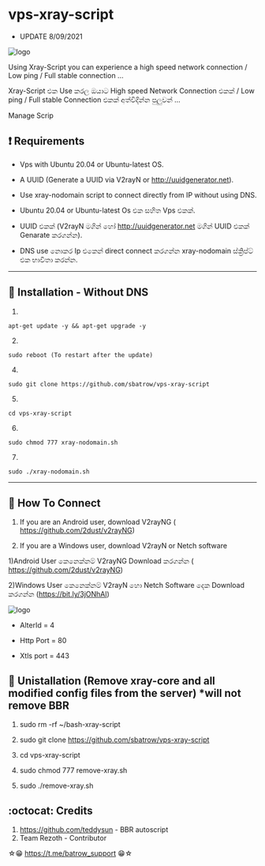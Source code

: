 # vps-xray-script

* UPDATE 8/09/2021 


![logo](https://telegra.ph/file/7b4030d597e597aa45a4b.jpg)


Using Xray-Script you can experience a high speed network connection / Low ping / Full stable connection ...

Xray-Script එක Use කරල ඔයාට High speed Network Connection එකක් / Low ping / Full stable Connection එකක් අත්විදින්න පුලුවන් ...


Manage Scrip

## :heavy_exclamation_mark: Requirements

* Vps with Ubuntu 20.04 or Ubuntu-latest OS.
* A UUID (Generate a UUID via V2rayN or http://uuidgenerator.net).
* Use xray-nodomain script to connect directly from IP without using DNS.

* Ubuntu 20.04 or Ubuntu-latest Os එක සහිත Vps එකක්.
* UUID එකක් (V2rayN මගින් හෝ http://uuidgenerator.net මගින් UUID එකක් Genarate කරගන්න).
* DNS use නොකර Ip එකෙන් direct connect කරගන්න xray-nodomain ස්ක්‍රිප්ට් එක භාවිතා කරන්න.

------------------------------------------
## :book: Installation - Without DNS

1)
```
apt-get update -y && apt-get upgrade -y
```
2)
```
sudo reboot (To restart after the update)
```
4)
```
sudo git clone https://github.com/sbatrow/vps-xray-script
```
5)
```
cd vps-xray-script
```
6)
```
sudo chmod 777 xray-nodomain.sh
```
7)
```
sudo ./xray-nodomain.sh
```
------------------------------------------

## :book: How To Connect

1) If you are an Android user, download V2rayNG (
https://github.com/2dust/v2rayNG)

2) If you are a Windows user, download V2rayN or Netch software

1)Android User කෙනෙක්නම් V2rayNG Download කරගන්න (
https://github.com/2dust/v2rayNG)

2)Windows User කෙනෙක්නම් V2rayN හො Netch Software දෙක Download කරගන්න (https://bit.ly/3jONhAl)

![logo](https://telegra.ph/file/372eb568ce7a7776aa8c4.jpg)

* AlterId   =   4

* Http Port =  80

* Xtls port = 443

## :book: Unistallation (Remove xray-core and all modified config files from the server) *will not remove BBR

1) sudo rm  -rf  ~/bash-xray-script

2) sudo git clone https://github.com/sbatrow/vps-xray-script

3) cd vps-xray-script

4) sudo chmod 777 remove-xray.sh

5) sudo ./remove-xray.sh

## :octocat: Credits

1. https://github.com/teddysun - BBR autoscript
2. Team Rezoth - Contributor

☆😁 https://t.me/batrow_support 😁☆
